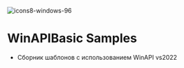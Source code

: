 ![icons8-windows-96](https://github.com/sxfour/WinAPIBasic/assets/112577182/c644074c-34ed-4075-bee5-df89701077ba)
# WinAPIBasic Samples
- Сборник шаблонов с использованием WinAPI vs2022
